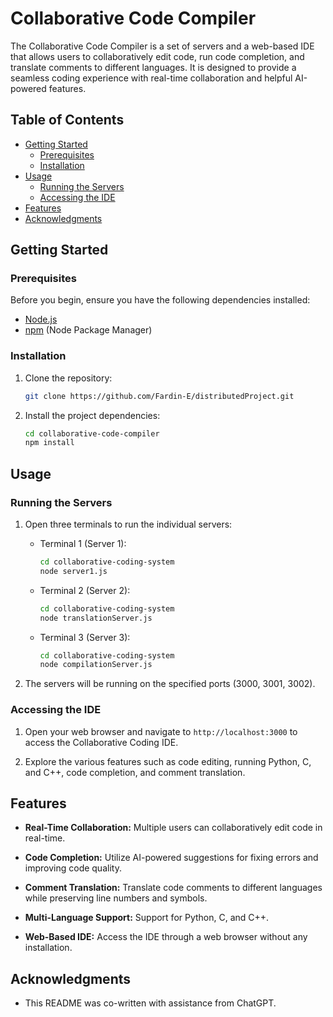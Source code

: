 # Collaborative Code Compiler

The Collaborative Code Compiler is a set of servers and a web-based IDE that allows users to collaboratively edit code, run code completion, and translate comments to different languages. It is designed to provide a seamless coding experience with real-time collaboration and helpful AI-powered features.

## Table of Contents
- [Getting Started](#getting-started)
  - [Prerequisites](#prerequisites)
  - [Installation](#installation)
- [Usage](#usage)
  - [Running the Servers](#running-the-servers)
  - [Accessing the IDE](#accessing-the-ide)
- [Features](#features)
- [Acknowledgments](#acknowledgments)

## Getting Started

### Prerequisites

Before you begin, ensure you have the following dependencies installed:

- [Node.js](https://nodejs.org/)
- [npm](https://www.npmjs.com/) (Node Package Manager)

### Installation

1. Clone the repository:

   ```bash
   git clone https://github.com/Fardin-E/distributedProject.git
   ```

2. Install the project dependencies:

   ```bash
   cd collaborative-code-compiler
   npm install
   ```

## Usage

### Running the Servers

1. Open three terminals to run the individual servers:

   - Terminal 1 (Server 1):

     ```bash
     cd collaborative-coding-system
     node server1.js
     ```

   - Terminal 2 (Server 2):

     ```bash
     cd collaborative-coding-system
     node translationServer.js
     ```

   - Terminal 3 (Server 3):

     ```bash
     cd collaborative-coding-system
     node compilationServer.js
     ```

2. The servers will be running on the specified ports (3000, 3001, 3002).

### Accessing the IDE

1. Open your web browser and navigate to `http://localhost:3000` to access the Collaborative Coding IDE.

2. Explore the various features such as code editing, running Python, C, and C++, code completion, and comment translation.

## Features

- **Real-Time Collaboration:** Multiple users can collaboratively edit code in real-time.

- **Code Completion:** Utilize AI-powered suggestions for fixing errors and improving code quality.

- **Comment Translation:** Translate code comments to different languages while preserving line numbers and symbols.

- **Multi-Language Support:** Support for Python, C, and C++.

- **Web-Based IDE:** Access the IDE through a web browser without any installation.

## Acknowledgments

- This README was co-written with assistance from ChatGPT.
